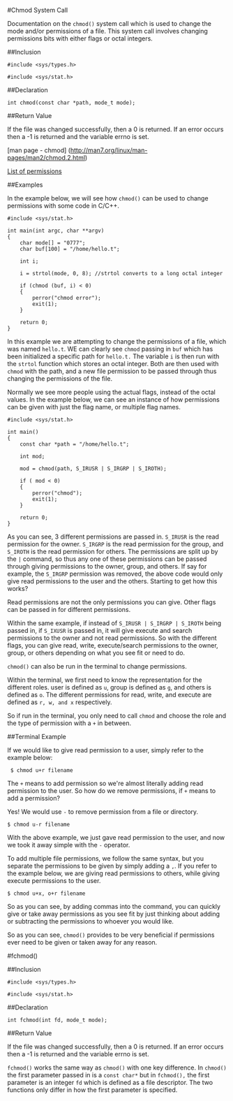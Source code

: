 #Chmod System Call

Documentation on the `chmod()` system call which is used to change the mode and/or permissions of a file. This system call involves changing permissions bits with either flags or octal integers.

##Inclusion

`#include <sys/types.h>`

`#include <sys/stat.h>`

##Declaration

`int chmod(const char *path, mode_t mode);`

##Return Value

If the file was changed successfully, then a 0 is returned. If an error occurs then a -1 is returned and the variable errno is set. 

[man page - chmod] (http://man7.org/linux/man-pages/man2/chmod.2.html)

[List of permissions](www.delorie.com/gnu/docs/glibc/libc_288.html)

##Examples

In the example below, we will see how `chmod()` can be used to change permissions with some code in C/C++.

```
#include <sys/stat.h>

int main(int argc, char **argv)
{
	char mode[] = "0777";
	char buf[100] = "/home/hello.t";
	
	int i;
	
	i = strtol(mode, 0, 8); //strtol converts to a long octal integer

	if (chmod (buf, i) < 0)
	{
		perror("chmod error");
		exit(1);
	}
	
	return 0;
}
```

In this example we are attempting to change the permissions of a file, which was named `hello.t`. WE can clearly see `chmod` passing in `buf` which has been initialized a specific path for `hello.t.` The variable `i` is then run with the `strtol` function which stores an octal integer. Both are then used with `chmod` with the path, and a new file permission to be passed through thus changing the permissions of the file. 

Normally we see more people using the actual flags, instead of the octal values. In the example below, we can see an instance of how permissions can be given with just the flag name, or multiple flag names.

```
#include <sys/stat.h> 

int main()
{
	const char *path = "/home/hello.t";
	
	int mod;
	
	mod = chmod(path, S_IRUSR | S_IRGRP | S_IROTH);
	
	if ( mod < 0)
	{
		perror("chmod");
		exit(1);
	}
	
	return 0;
}
```

As you can see, 3 different permissions are passed in. `S_IRUSR` is the read permission for the owner. `S_IRGRP` is the read 
permission for the group, and `S_IROTH` is the read permission for others. The permissions are split up by the `|` command, 
so thus any one of these permissions can be passed through giving permissions to the owner, group, and others.
If say for example, the `S_IRGRP` permission was removed, the above code would only give read permissions to the user and the
others. Starting to get how this works? 

Read permissions are not the only permissions you can give. Other flags can be passed in for different permissions. 

Within the same example, if instead of `S_IRUSR | S_IRGRP | S_IROTH` being passed in, if `S_IXUSR` is passed in, it will give execute and search permissions to the owner and not read permissions. So with the different flags, you can give read, write, execute/search permissions to the owner, group, or others depending on what you see fit or need to do.

`chmod()` can also be run in the terminal to change permissions.

Within the terminal, we first need to know the representation for the different roles. user is defined as `u`, group is defined as `g`, and others is defined as `o`. The different permissions for read, write, and execute are defined as `r, w, and x` respectively.

So if run in the terminal, you only need to call `chmod` and choose the role and the type of permission with a `+` in between. 

##Terminal Example

If we would like to give read permission to a user, simply refer to the example below:

` $ chmod u+r filename`

The `+` means to add permission so we're almost literally adding read permission to the user. So how do we remove permissions, if `+` means to add a permission?

Yes! We would use `-` to remove permission from a file or directory.

`$ chmod u-r filename`

With the above example, we just gave read permission to the user, and now we took it away simple with the `-` operator.

To add multiple file permissions, we follow the same syntax, but you separate the permissions to be given by simply adding a `,`. If you refer to the example below, we are giving read permissions to others, while giving execute permissions to the user.

`$ chmod u+x, o+r filename`

So as you can see, by adding commas into the command, you can quickly give or take away permissions as you see fit by just thinking about adding or subtracting the permissions to whoever you would like.


So as you can see, `chmod()` provides to be very beneficial if permissions ever need to be given or taken away for any reason. 

#fchmod()

##Inclusion

`#include <sys/types.h>`

`#include <sys/stat.h>`

##Declaration

`int fchmod(int fd, mode_t mode);`

##Return Value

If the file was changed successfully, then a 0 is returned. If an error occurs then a -1 is returned and the variable errno is set. 


`fchmod()` works the same way as `chmod()` with one key difference. In `chmod()` the first parameter passed in is a `const char*` but in `fchmod(),` the first parameter is an integer `fd` which is defined as a file descriptor. The two functions only differ in how the first parameter is specified.


